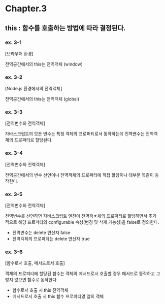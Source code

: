 # Chapter.3

## this : 함수를 호출하는 방법에 따라 결정된다.

### ex. 3-1

[브라우저 환경]

전역공간에서의 this는 전역객체 (window)

### ex. 3-2

[Node.js 환경에서의 전역객체]

전역공간에서의 this는 전역객체 (global)

### ex. 3-3

[전역변수와 전역객체]

자바스크립트의 모든 변수는 특정 객체의 프로퍼티로서 동작하는데
전역변수는 전역객체의 프로퍼티로 할당된다.

### ex. 3-4

[전역변수와 전역객체]

전역공간에서의 변수 선언이나 전역객체의 프로퍼티에 직접 할당이나 대부분 똑같이 동작한다.

### ex. 3-5

[전역변수와 전역객체]

전역변수를 선언하면 자바스크립트 엔진이 전역객ㅊ체의 프로퍼티로 할당하면서 추가적으로 해당 프로퍼티의 configurable 속성(변경 및 삭제 가능성)을 false로 정의한다.

- 전역변수는 delete 연산자 false
- 전역객체의 프로퍼티는 delete 연산자 true

### ex. 3-6

[함수로서 호출, 메서드로서 호출]

객체의 프로퍼티에 할당된 함수는 객체의 메서드로서 호출할 경우 메서드로 동작하고 그렇지 않으면 함수로 동작한다.

- 함수로서 호출 시 this
  전역객체
- 메서드로서 호출 시 this
  함수 프로퍼티명 앞의 객체
